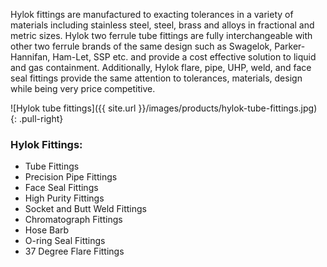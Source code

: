 Hylok fittings are manufactured to exacting tolerances in a variety of
materials including stainless steel, steel, brass and alloys in fractional and
metric sizes. Hylok two ferrule tube fittings are fully interchangeable with
other two ferrule brands of the same design such as Swagelok, Parker-Hannifan,
Ham-Let, SSP etc. and provide a cost effective solution to liquid and gas
containment. Additionally, Hylok flare, pipe, UHP, weld, and face seal fittings
provide the same attention to tolerances, materials, design while being very
price competitive.

![Hylok tube fittings]({{ site.url }}/images/products/hylok-tube-fittings.jpg)
{: .pull-right}

### Hylok Fittings:

- Tube Fittings
- Precision Pipe Fittings
- Face Seal Fittings
- High Purity Fittings
- Socket and Butt Weld Fittings
- Chromatograph Fittings
- Hose Barb
- O-ring Seal Fittings
- 37 Degree Flare Fittings
